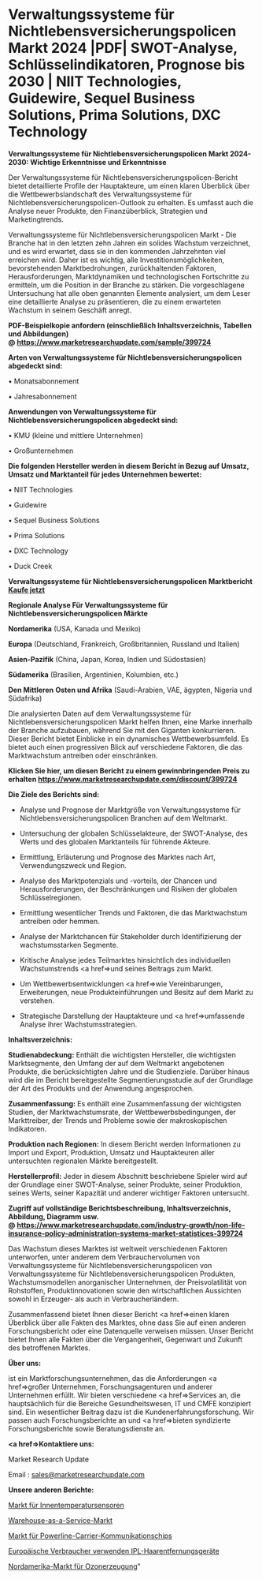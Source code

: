 # Verwaltungssysteme für Nichtlebensversicherungspolicen Markt 2024 |PDF| SWOT-Analyse, Schlüsselindikatoren, Prognose bis 2030 | NIIT Technologies, Guidewire, Sequel Business Solutions, Prima Solutions, DXC Technology

<strong>Verwaltungssysteme für Nichtlebensversicherungspolicen Markt 2024-2030: Wichtige Erkenntnisse und Erkenntnisse</strong>

Der Verwaltungssysteme für Nichtlebensversicherungspolicen-Bericht bietet detaillierte Profile der Hauptakteure, um einen klaren Überblick über die Wettbewerbslandschaft des Verwaltungssysteme für Nichtlebensversicherungspolicen-Outlook zu erhalten. Es umfasst auch die Analyse neuer Produkte, den Finanzüberblick, Strategien und Marketingtrends.

Verwaltungssysteme für Nichtlebensversicherungspolicen Markt - Die Branche hat in den letzten zehn Jahren ein solides Wachstum verzeichnet, und es wird erwartet, dass sie in den kommenden Jahrzehnten viel erreichen wird. Daher ist es wichtig, alle Investitionsmöglichkeiten, bevorstehenden Marktbedrohungen, zurückhaltenden Faktoren, Herausforderungen, Marktdynamiken und technologischen Fortschritte zu ermitteln, um die Position in der Branche zu stärken. Die vorgeschlagene Untersuchung hat alle oben genannten Elemente analysiert, um dem Leser eine detaillierte Analyse zu präsentieren, die zu einem erwarteten Wachstum in seinem Geschäft anregt.

<strong><b>PDF-Beispielkopie anfordern (einschließlich Inhaltsverzeichnis, Tabellen und Abbildungen) @ </b></strong><strong><a href=https://www.marketresearchupdate.com/sample/399724><strong>https://www.marketresearchupdate.com/sample/399724</u></a></strong></strong>

<strong>Arten von Verwaltungssysteme für Nichtlebensversicherungspolicen abgedeckt sind:</strong>

• Monatsabonnement

• Jahresabonnement

<strong>Anwendungen von Verwaltungssysteme für Nichtlebensversicherungspolicen abgedeckt sind:</strong>

• KMU (kleine und mittlere Unternehmen)

• Großunternehmen

<strong>Die folgenden Hersteller werden in diesem Bericht in Bezug auf Umsatz, Umsatz und Marktanteil für jedes Unternehmen bewertet:</strong>

• NIIT Technologies

• Guidewire

• Sequel Business Solutions

• Prima Solutions

• DXC Technology

• Duck Creek

<strong>Verwaltungssysteme für Nichtlebensversicherungspolicen Marktbericht <a href=https://www.marketresearchupdate.com/buynow/399724>Kaufe jetzt</a></strong>

<strong>Regionale Analyse Für Verwaltungssysteme für Nichtlebensversicherungspolicen Märkte</strong>

<strong>Nordamerika</strong> (USA, Kanada und Mexiko)

<strong>Europa</strong> (Deutschland, Frankreich, Großbritannien, Russland und Italien)

<strong>Asien-Pazifik</strong> (China, Japan, Korea, Indien und Südostasien)

<strong>Südamerika</strong> (Brasilien, Argentinien, Kolumbien, etc.)

<strong>Den Mittleren</strong> <strong>Osten und Afrika</strong> (Saudi-Arabien, VAE, ägypten, Nigeria und Südafrika)

Die analysierten Daten auf dem Verwaltungssysteme für Nichtlebensversicherungspolicen Markt helfen Ihnen, eine Marke innerhalb der Branche aufzubauen, während Sie mit den Giganten konkurrieren. Dieser Bericht bietet Einblicke in ein dynamisches Wettbewerbsumfeld. Es bietet auch einen progressiven Blick auf verschiedene Faktoren, die das Marktwachstum antreiben oder einschränken.

<strong>Klicken Sie hier, um diesen Bericht zu einem gewinnbringenden Preis zu erhalten
</strong><strong><a href=https://www.marketresearchupdate.com/discount/399724>https://www.marketresearchupdate.com/discount/399724</b></u></strong></a>

<strong>Die Ziele des Berichts sind:</strong>

- Analyse und Prognose der Marktgröße von Verwaltungssysteme für Nichtlebensversicherungspolicen Branchen auf dem Weltmarkt.

- Untersuchung der globalen Schlüsselakteure, der SWOT-Analyse, des Werts und des globalen Marktanteils für führende Akteure.

- Ermittlung, Erläuterung und Prognose des Marktes nach Art, Verwendungszweck und Region.

- Analyse des Marktpotenzials und -vorteils, der Chancen und Herausforderungen, der Beschränkungen und Risiken der globalen Schlüsselregionen.

- Ermittlung wesentlicher Trends und Faktoren, die das Marktwachstum antreiben oder hemmen.

- Analyse der Marktchancen für Stakeholder durch Identifizierung der wachstumsstarken Segmente.

- Kritische Analyse jedes Teilmarktes hinsichtlich des individuellen Wachstumstrends <a href=>und</a> seines Beitrags zum Markt.

- Um Wettbewerbsentwicklungen <a href=>wie</a> Vereinbarungen, Erweiterungen, neue Produkteinführungen und Besitz auf dem Markt zu verstehen.

- Strategische Darstellung der Hauptakteure und <a href=>umfas</a>sende Analyse ihrer Wachstumsstrategien.

<strong>Inhaltsverzeichnis:</strong>

<strong>Studienabdeckung:</strong> Enthält die wichtigsten Hersteller, die wichtigsten Marktsegmente, den Umfang der auf dem Weltmarkt angebotenen Produkte, die berücksichtigten Jahre und die Studienziele. Darüber hinaus wird die im Bericht bereitgestellte Segmentierungsstudie auf der Grundlage der Art des Produkts und der Anwendung angesprochen.

<strong>Zusammenfassung:</strong> Es enthält eine Zusammenfassung der wichtigsten Studien, der Marktwachstumsrate, der Wettbewerbsbedingungen, der Markttreiber, der Trends und Probleme sowie der makroskopischen Indikatoren.

<strong>Produktion nach Regionen:</strong> In diesem Bericht werden Informationen zu Import und Export, Produktion, Umsatz und Hauptakteuren aller untersuchten regionalen Märkte bereitgestellt.

<strong>Herstellerprofil:</strong> Jeder in diesem Abschnitt beschriebene Spieler wird auf der Grundlage einer SWOT-Analyse, seiner Produkte, seiner Produktion, seines Werts, seiner Kapazität und anderer wichtiger Faktoren untersucht.

<strong><b>Zugriff auf vollständige Berichtsbeschreibung, Inhaltsverzeichnis, Abbildung, Diagramm usw. @ </b></strong><strong><a href=https://www.marketresearchupdate.com/industry-growth/non-life-insurance-policy-administration-systems-market-statistices-399724>https://www.marketresearchupdate.com/industry-growth/non-life-insurance-policy-administration-systems-market-statistices-399724</a></strong>

Das Wachstum dieses Marktes ist weltweit verschiedenen Faktoren unterworfen, unter anderem dem Verbrauchervolumen von Verwaltungssysteme für Nichtlebensversicherungspolicen von Verwaltungssysteme für Nichtlebensversicherungspolicen Produkten, Wachstumsmodellen anorganischer Unternehmen, der Preisvolatilität von Rohstoffen, Produktinnovationen sowie den wirtschaftlichen Aussichten sowohl in Erzeuger- als auch in Verbraucherländern.

Zusammenfassend bietet Ihnen dieser Bericht <a href=>einen</a> klaren Überblick über alle Fakten des Marktes, ohne dass Sie auf einen anderen Forschungsbericht oder eine Datenquelle verweisen müssen. Unser Bericht bietet Ihnen alle Fakten über die Vergangenheit, Gegenwart und Zukunft des betroffenen Marktes.

<strong>Über uns:</strong>

 ist ein Marktforschungsunternehmen, das die Anforderungen <a href=>großer</a> Unternehmen, Forschungsagenturen und anderer Unternehmen erfüllt. Wir bieten verschiedene <a href=>Services</a> an, die hauptsächlich für die Bereiche Gesundheitswesen, IT und CMFE konzipiert sind. Ein wesentlicher Beitrag dazu ist die Kundenerfahrungsforschung. Wir passen auch Forschungsberichte an und <a href=>bieten</a> syndizierte Forschungsberichte sowie Beratungsdienste an.

<strong><a href=>Kontaktiere uns:</a></strong>

Market Research Update

Email : sales@marketresearchupdate.com

<strong>Unsere anderen Berichte:</strong>

<a href=https://www.linkedin.com/pulse/indoor-temperature-sensors-market-analyzing>Markt für Innentemperatursensoren</a>

<a href=https://www.linkedin.com/pulse/warehouse-as-a-service-market-witness-huge-growth-2027>Warehouse-as-a-Service-Markt</a>

<a href=https://www.linkedin.com/pulse/power-line-carrier-communication-chip-market-size-share>Markt für Powerline-Carrier-Kommunikationschips</a>

<a href=https://www.linkedin.com/pulse/europe-consumer-use-ipl-hair-removal-devices>Europäische Verbraucher verwenden IPL-Haarentfernungsgeräte</a>

<a href=https://www.linkedin.com/pulse/north-america-ozone-generation-market-2023-manufacturers>Nordamerika-Markt für Ozonerzeugung</a>"

